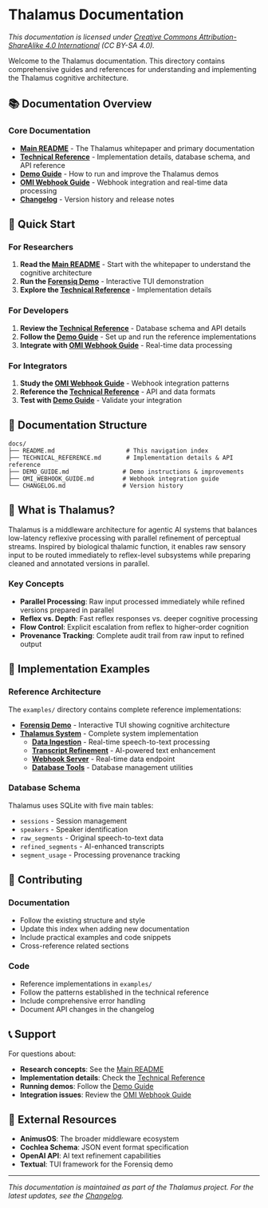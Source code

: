 # Thalamus Documentation

*This documentation is licensed under [Creative Commons Attribution-ShareAlike 4.0 International](https://creativecommons.org/licenses/by-sa/4.0/) (CC BY-SA 4.0).*

Welcome to the Thalamus documentation. This directory contains comprehensive guides and references for understanding and implementing the Thalamus cognitive architecture.

## 📚 Documentation Overview

### Core Documentation
- **[Main README](../README.md)** - The Thalamus whitepaper and primary documentation
- **[Technical Reference](TECHNICAL_REFERENCE.md)** - Implementation details, database schema, and API reference
- **[Demo Guide](DEMO_GUIDE.md)** - How to run and improve the Thalamus demos
- **[OMI Webhook Guide](OMI_WEBHOOK_GUIDE.md)** - Webhook integration and real-time data processing
- **[Changelog](CHANGELOG.md)** - Version history and release notes

## 🚀 Quick Start

### For Researchers
1. **Read the [Main README](../README.md)** - Start with the whitepaper to understand the cognitive architecture
2. **Run the [Forensiq Demo](../examples/forensiq_demo/)** - Interactive TUI demonstration
3. **Explore the [Technical Reference](TECHNICAL_REFERENCE.md)** - Implementation details

### For Developers
1. **Review the [Technical Reference](TECHNICAL_REFERENCE.md)** - Database schema and API details
2. **Follow the [Demo Guide](DEMO_GUIDE.md)** - Set up and run the reference implementations
3. **Integrate with [OMI Webhook Guide](OMI_WEBHOOK_GUIDE.md)** - Real-time data processing

### For Integrators
1. **Study the [OMI Webhook Guide](OMI_WEBHOOK_GUIDE.md)** - Webhook integration patterns
2. **Reference the [Technical Reference](TECHNICAL_REFERENCE.md)** - API and data formats
3. **Test with [Demo Guide](DEMO_GUIDE.md)** - Validate your integration

## 📖 Documentation Structure

```
docs/
├── README.md                    # This navigation index
├── TECHNICAL_REFERENCE.md       # Implementation details & API reference
├── DEMO_GUIDE.md               # Demo instructions & improvements
├── OMI_WEBHOOK_GUIDE.md        # Webhook integration guide
└── CHANGELOG.md                # Version history
```

## 🎯 What is Thalamus?

Thalamus is a middleware architecture for agentic AI systems that balances low-latency reflexive processing with parallel refinement of perceptual streams. Inspired by biological thalamic function, it enables raw sensory input to be routed immediately to reflex-level subsystems while preparing cleaned and annotated versions in parallel.

### Key Concepts
- **Parallel Processing**: Raw input processed immediately while refined versions prepared in parallel
- **Reflex vs. Depth**: Fast reflex responses vs. deeper cognitive processing
- **Flow Control**: Explicit escalation from reflex to higher-order cognition
- **Provenance Tracking**: Complete audit trail from raw input to refined output

## 🔧 Implementation Examples

### Reference Architecture
The `examples/` directory contains complete reference implementations:

- **[Forensiq Demo](../examples/forensiq_demo/)** - Interactive TUI showing cognitive architecture
- **[Thalamus System](../examples/thalamus_system/)** - Complete system implementation
  - **[Data Ingestion](../examples/thalamus_system/thalamus_app/thalamus_app.py)** - Real-time speech-to-text processing
  - **[Transcript Refinement](../examples/thalamus_system/thalamus_app/transcript_refiner.py)** - AI-powered text enhancement
  - **[Webhook Server](../examples/thalamus_system/webhook_server/omi_webhook.py)** - Real-time data endpoint
  - **[Database Tools](../examples/thalamus_system/database_tools/)** - Database management utilities

### Database Schema
Thalamus uses SQLite with five main tables:
- `sessions` - Session management
- `speakers` - Speaker identification
- `raw_segments` - Original speech-to-text data
- `refined_segments` - AI-enhanced transcripts
- `segment_usage` - Processing provenance tracking

## 🤝 Contributing

### Documentation
- Follow the existing structure and style
- Update this index when adding new documentation
- Include practical examples and code snippets
- Cross-reference related sections

### Code
- Reference implementations in `examples/`
- Follow the patterns established in the technical reference
- Include comprehensive error handling
- Document API changes in the changelog

## 📞 Support

For questions about:
- **Research concepts**: See the [Main README](../README.md)
- **Implementation details**: Check the [Technical Reference](TECHNICAL_REFERENCE.md)
- **Running demos**: Follow the [Demo Guide](DEMO_GUIDE.md)
- **Integration issues**: Review the [OMI Webhook Guide](OMI_WEBHOOK_GUIDE.md)

## 🔗 External Resources

- **AnimusOS**: The broader middleware ecosystem
- **Cochlea Schema**: JSON event format specification
- **OpenAI API**: AI text refinement capabilities
- **Textual**: TUI framework for the Forensiq demo

---

*This documentation is maintained as part of the Thalamus project. For the latest updates, see the [Changelog](CHANGELOG.md).*
